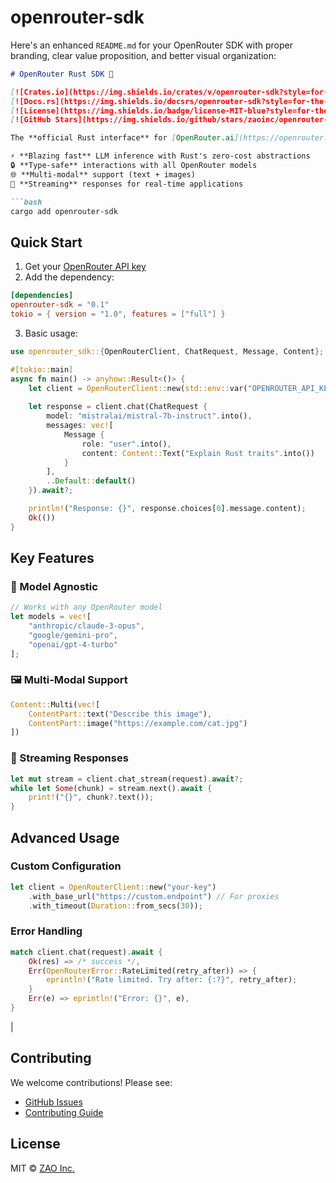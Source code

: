 # openrouter-sdk
Here's an enhanced `README.md` for your OpenRouter SDK with proper branding, clear value proposition, and better visual organization:

```markdown
# OpenRouter Rust SDK 🦀

[![Crates.io](https://img.shields.io/crates/v/openrouter-sdk?style=for-the-badge&logo=rust)](https://crates.io/crates/openrouter-sdk)
[![Docs.rs](https://img.shields.io/docsrs/openrouter-sdk?style=for-the-badge&logo=docs.rs)](https://docs.rs/openrouter-sdk)
[![License](https://img.shields.io/badge/license-MIT-blue?style=for-the-badge)](LICENSE)
[![GitHub Stars](https://img.shields.io/github/stars/zaoinc/openrouter-sdk?style=for-the-badge&logo=github)](https://github.com/zaoinc/openrouter-sdk)

The **official Rust interface** for [OpenRouter.ai](https://openrouter.ai), providing:

⚡ **Blazing fast** LLM inference with Rust's zero-cost abstractions  
🔒 **Type-safe** interactions with all OpenRouter models  
🌐 **Multi-modal** support (text + images)  
📡 **Streaming** responses for real-time applications  

```bash
cargo add openrouter-sdk
```

## Quick Start

1. Get your [OpenRouter API key](https://openrouter.ai/keys)
2. Add the dependency:

```toml
[dependencies]
openrouter-sdk = "0.1"
tokio = { version = "1.0", features = ["full"] }
```

3. Basic usage:

```rust
use openrouter_sdk::{OpenRouterClient, ChatRequest, Message, Content};

#[tokio::main]
async fn main() -> anyhow::Result<()> {
    let client = OpenRouterClient::new(std::env::var("OPENROUTER_API_KEY")?);
    
    let response = client.chat(ChatRequest {
        model: "mistralai/mistral-7b-instruct".into(),
        messages: vec![
            Message {
                role: "user".into(),
                content: Content::Text("Explain Rust traits".into())
            }
        ],
        ..Default::default()
    }).await?;

    println!("Response: {}", response.choices[0].message.content);
    Ok(())
}
```

## Key Features

### 🔄 Model Agnostic
```rust
// Works with any OpenRouter model
let models = vec![
    "anthropic/claude-3-opus",
    "google/gemini-pro",
    "openai/gpt-4-turbo"
];
```

### 🖼️ Multi-Modal Support
```rust
Content::Multi(vec![
    ContentPart::text("Describe this image"),
    ContentPart::image("https://example.com/cat.jpg")
])
```

### 🌊 Streaming Responses
```rust
let mut stream = client.chat_stream(request).await?;
while let Some(chunk) = stream.next().await {
    print!("{}", chunk?.text());
}
```

## Advanced Usage

### Custom Configuration
```rust
let client = OpenRouterClient::new("your-key")
    .with_base_url("https://custom.endpoint") // For proxies
    .with_timeout(Duration::from_secs(30));
```

### Error Handling
```rust
match client.chat(request).await {
    Ok(res) => /* success */,
    Err(OpenRouterError::RateLimited(retry_after)) => {
        eprintln!("Rate limited. Try after: {:?}", retry_after);
    }
    Err(e) => eprintln!("Error: {}", e),
}
```

|

## Contributing

We welcome contributions! Please see:
- [GitHub Issues](https://github.com/zaoinc/openrouter-sdk/issues)
- [Contributing Guide](CONTRIBUTING.md)

## License

MIT © [ZAO Inc.](https://github.com/zaoinc)
```